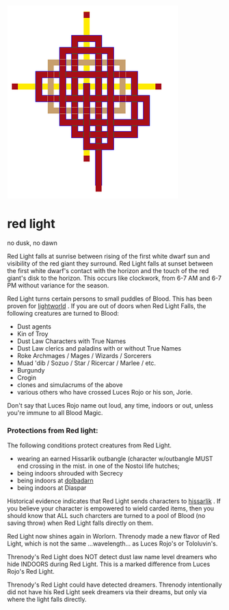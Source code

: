 ![pattern](assets/pattern.gif)

# red light

no dusk, no dawn

Red Light falls at sunrise between rising of the first white dwarf sun and visibility of the red giant they surround. Red Light falls at sunset between the first white dwarf's contact with the horizon and the touch of the red giant's disk to the horizon. This occurs like clockwork, from 6-7 AM and 6-7 PM without variance for the season. 

 Red Light turns certain persons to small puddles of Blood. This has been proven for  [lightworld](lightworld.md) . If you are out of doors when Red Light Falls, the following creatures are turned to Blood: 

* Dust agents 
* Kin of Troy 
* Dust Law Characters with True Names 
* Dust Law clerics and paladins with or without True Names 
* Roke Archmages / Mages / Wizards / Sorcerers 
* Muad 'dib / Sozuo / Star / Ricercar / Marlee / etc. 
* Burgundy 
* Crogin 
* clones and simulacrums of the above 
* various others who have crossed Luces Rojo or his son, Jorie. 

 Don't say that Luces Rojo name out loud, any time, indoors or out, unless you're immune to all Blood Magic. 

### Protections from Red light:

 The following conditions protect creatures from Red Light. 

* wearing an earned Hissarlik outbangle (character w/outbangle MUST end crossing in the mist. in one of the Nostoi life hutches; 
* being indoors shrouded with Secrecy 
* being indoors at  [dolbadarn](dolbadarn.md)  
* being indoors at Diaspar 

 Historical evidence indicates that Red Light sends characters to  [hissarlik](hissarlik.md) . 
 If you believe your character is empowered to wield carded items, then you should know that ALL such charcters are turned to a pool of Blood (no saving throw) when Red Light falls directly on them. 

 Red Light now shines again in Worlorn. Threnody made a new flavor of Red Light, which is not the same ...wavelength... as Luces Rojo's or Tololuvin's. 

 Threnody's Red Light does NOT detect dust law name level dreamers who hide INDOORS during Red Light. This is a marked difference from Luces Rojo's Red Light. 

 Threnody's Red Light could have detected dreamers. Threnody intentionally did not have his Red Light seek dreamers via their dreams, but only via where the light falls directly. 

 